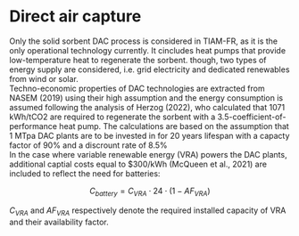 # Direct air capture

Only the solid sorbent DAC process is considered in TIAM-FR, as it is the only operational technology currently. It cincludes heat pumps that provide low-temperature heat to regenerate the sorbent.
though, two types of energy supply are considered, i.e. grid electricity and dedicated renewables from wind or solar.  
Techno-economic properties of DAC technologies are extracted from NASEM (2019) using their high assumption and the energy consumption is assumed following the analysis of Herzog (2022), who calculated that 1071 kWh/tCO2 are required to regenerate the sorbent with a 3.5-coefficient-of-performance heat pump. The calculations are based on the assumption that 1 MTpa DAC plants are to be invested in for 20 years lifespan with a capacty factor of 90% and a discrount rate of 8.5%  
In the case where variable renewable energy (VRA) powers the DAC plants, additional captial costs equal to $300/kWh (McQueen et al., 2021) are included to reflect the need for batteries:

$$
C_{battery} = C_{VRA} \cdot 24 \cdot (1-AF_{VRA})
$$

$C_{VRA}$ and $AF_{VRA}$ respectively denote the required installed capacity of VRA and their availability factor.
